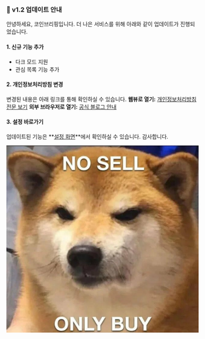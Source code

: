 ### 🚀 v1.2 업데이트 안내
안녕하세요, 코인브리핑입니다.
더 나은 서비스를 위해 아래와 같이 업데이트가 진행되었습니다.

#### 1. 신규 기능 추가
- 다크 모드 지원
- 관심 목록 기능 추가

#### 2. 개인정보처리방침 변경
변경된 내용은 아래 링크를 통해 확인하실 수 있습니다.
**웹뷰로 열기:** [개인정보처리방침 전문 보기](app://webview?url=naver.com)
**외부 브라우저로 열기:** [공식 블로그 안내](https://naver.com)

#### 3. 설정 바로가기
업데이트된 기능은 **[설정 화면](app://in_app_navigate/Home)**에서 확인하실 수 있습니다.
감사합니다.

![v1.2 업데이트 이미지](https://raw.githubusercontent.com/dnomad-space/coinbriefing/main/notices/images/sample.jpg)